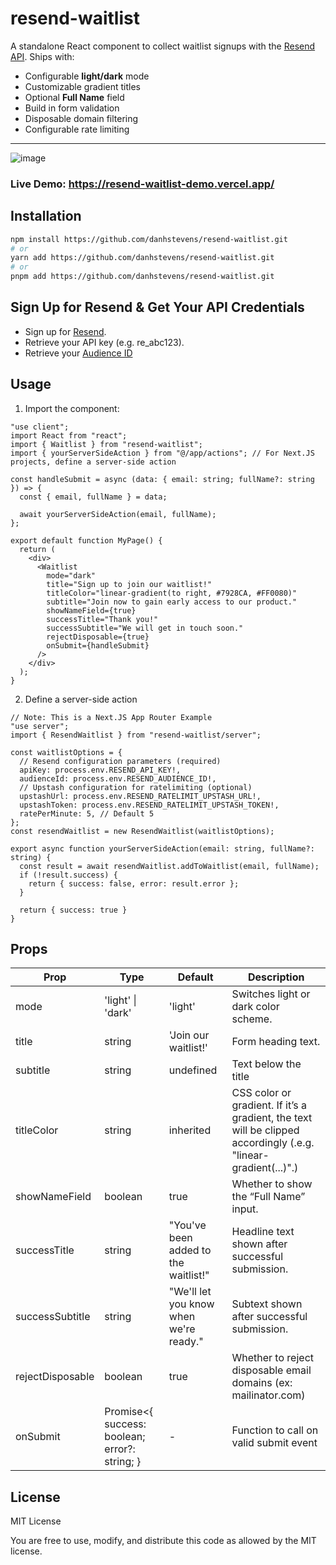 # resend-waitlist

A standalone React component to collect waitlist signups with the [Resend API](https://resend.com). Ships with:

- Configurable **light/dark** mode
- Customizable gradient titles
- Optional **Full Name** field
- Build in form validation
- Disposable domain filtering
- Configurable rate limiting

---

![image](https://github.com/user-attachments/assets/10431970-fe3a-48d0-b8d3-ca5f7c480dee)

### Live Demo: https://resend-waitlist-demo.vercel.app/

## Installation

```bash
npm install https://github.com/danhstevens/resend-waitlist.git
# or
yarn add https://github.com/danhstevens/resend-waitlist.git
# or
pnpm add https://github.com/danhstevens/resend-waitlist.git
```
## Sign Up for Resend & Get Your API Credentials

- Sign up for [Resend](https://resend.com/).
- Retrieve your API key (e.g. re_abc123).
- Retrieve your [Audience ID](https://resend.com/audiences)

## Usage

1. Import the component:

```tsx
"use client";
import React from "react";
import { Waitlist } from "resend-waitlist";
import { yourServerSideAction } from "@/app/actions"; // For Next.JS projects, define a server-side action

const handleSubmit = async (data: { email: string; fullName?: string }) => {
  const { email, fullName } = data;

  await yourServerSideAction(email, fullName);
};

export default function MyPage() {
  return (
    <div>
      <Waitlist
        mode="dark"
        title="Sign up to join our waitlist!"
        titleColor="linear-gradient(to right, #7928CA, #FF0080)"
        subtitle="Join now to gain early access to our product."
        showNameField={true}
        successTitle="Thank you!"
        successSubtitle="We will get in touch soon."
        rejectDisposable={true}
        onSubmit={handleSubmit}
      />
    </div>
  );
}
```

2. Define a server-side action

```tsx
// Note: This is a Next.JS App Router Example
"use server";
import { ResendWaitlist } from "resend-waitlist/server";

const waitlistOptions = {
  // Resend configuration parameters (required)
  apiKey: process.env.RESEND_API_KEY!,
  audienceId: process.env.RESEND_AUDIENCE_ID!,
  // Upstash configuration for ratelimiting (optional)
  upstashUrl: process.env.RESEND_RATELIMIT_UPSTASH_URL!,
  upstashToken: process.env.RESEND_RATELIMIT_UPSTASH_TOKEN!,
  ratePerMinute: 5, // Default 5
};
const resendWaitlist = new ResendWaitlist(waitlistOptions);

export async function yourServerSideAction(email: string, fullName?: string) {
  const result = await resendWaitlist.addToWaitlist(email, fullName);
  if (!result.success) {
    return { success: false, error: result.error };
  }

  return { success: true }
}
```

## Props

| Prop             | Type                  | Default                                | Description                                                                                                     |
| ---------------- | --------------------- | -------------------------------------- | --------------------------------------------------------------------------------------------------------------- |
| mode             | 'light' \| 'dark'     | 'light'                                | Switches light or dark color scheme.                                                                            |
| title            | string                | 'Join our waitlist!'                   | Form heading text.                                                                                              |
| subtitle         | string                | undefined                              | Text below the title                                                                                            |
| titleColor       | string                | inherited                              | CSS color or gradient. If it’s a gradient, the text will be clipped accordingly (.e.g. "linear-gradient(...)".) |
| showNameField    | boolean               | true                                   | Whether to show the “Full Name” input.                                                                          |
| successTitle     | string                | "You've been added to the waitlist!"   | Headline text shown after successful submission.                                                                |
| successSubtitle  | string                | "We'll let you know when we're ready." | Subtext shown after successful submission.                                                                      |
| rejectDisposable | boolean               | true                                   | Whether to reject disposable email domains (ex: mailinator.com)                                                 |
| onSubmit         | Promise<{ success: boolean; error?: string; } | -                                   | Function to call on valid submit event                                                                          |

## License

MIT License

You are free to use, modify, and distribute this code as allowed by the MIT license.
